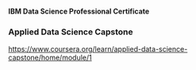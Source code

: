 #### IBM Data Science Professional Certificate
### Applied Data Science Capstone
https://www.coursera.org/learn/applied-data-science-capstone/home/module/1

